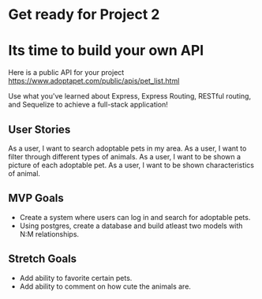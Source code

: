 # Get ready for Project 2

# Its time to build your own API

Here is a public API for your project https://www.adoptapet.com/public/apis/pet_list.html

Use what you've learned about  Express, Express Routing, RESTful routing, and Sequelize to achieve a full-stack application!




## User Stories
As a user, I want to search adoptable pets in my area.
As a user, I want to filter through different types of animals.
As a user, I want to be shown a picture of each adoptable pet.
As a user, I want to be shown characteristics of animal.

## MVP Goals
- Create a system where users can log in and search for adoptable pets.
- Using postgres, create a database and build atleast two models with N:M relationships.

## Stretch Goals
- Add ability to favorite certain pets.
- Add ability to comment on how cute the animals are.
